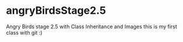# angryBirdsStage2.5
Angry Birds stage 2.5 with Class Inheritance and Images
this is my first class with git :)